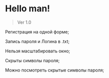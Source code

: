 Hello man!
=============================

> Ver 1.0
<p>Регистрация на одной форме;</p>
<p>Запись пароля и Логина в .txt;</p>
<p>Нельзя масштабировать окно;</p>
<p>Скрыты символы пароля;</p>
<p>Можно посмотреть скрытые символы пароля;</p>
